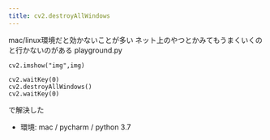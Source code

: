 ```yaml
---
title: cv2.destroyAllWindows
---
```


mac/linux環境だと効かないことが多い
ネット上のやつとかみてもうまくいくのと行かないのがある
playground.py

````
cv2.imshow("img",img)

cv2.waitKey(0)
cv2.destroyAllWindows()
cv2.waitKey(0)
````

で解決した

* 環境: mac / pycharm / python 3.7

